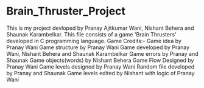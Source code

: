 # Brain_Thruster_Project
This is my project devloped by Pranay Ajitkumar Wani, Nishant Behera and Shaunak Karambelkar. This file consists of a game 'Brain Thrusters' developed in C programming language.
Game Credits:-
Game idea by Pranay Wani
Game structure by Pranay Wani
Game developed by Pranay Wani, Nishant Behera and Shaunak Karambelkar
Game errors by Pranay and Shaunak
Game objects(words) by Nishant Behera
Game Flow Designed by Pranay Wani
Game levels designed by Pranay Wani
Random file developed by Pranay and Shaunak
Game levels edited by Nishant with logic of Pranay Wani
